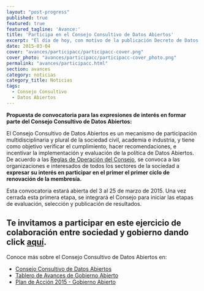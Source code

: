 ```yaml
---
layout: "post-progress"
published: true
featured: true
featured_tagline: 'Avance:'
title: 'Participa en el Consejo Consultivo de Datos Abiertos'
excerpt: "El día de hoy, con motivo de la publicación Decreto de Datos Abiertos, el Gobierno de la República presenta la Versión 2.0 de la plataforma [datos.gob.mx](http://datos.gob.mx). Esta nueva versión inicia con Datos Abiertos de 22 Dependencias y Secretarías Federales, 2 estados y 3 municipios."
date: 2015-03-04
cover: "avances/participacc/participacc-cover.png"
cover_photo: "avances/participacc/participacc-cover_photo.png"
permalink: "avances/participacc.html"
section: avances
category: noticias
category_title: Noticias
tags: 
  - Consejo Consultivo
  - Datos Abiertos
---
```



**Propuesta de convocatoria para las expresiones de interés en formar parte del Consejo Consultivo de Datos Abiertos:**

El Consejo Consultivo de Datos Abiertos es un mecanismo de participación multidisciplinaria y plural de la sociedad civil, academia e industria, y tiene como objetivo verificar el cumplimiento, hacer recomendaciones, e incentivar la implementación y evaluación de la política de Datos Abiertos.
De acuerdo a las [Reglas de Operación del Consejo](http://tablero.gobabiertomx.org/files/54385ce88d4d9.pdf), se convoca a las organizaciones e interesados de todos los sectores de la sociedad a **expresar su interés en participar en el primer el primer ciclo de renovación de la membresía.** 

Esta convocatoria estará abierta del 3 al 25 de marzo de 2015. Una vez cerrada esta primera etapa, se integrará el Consejo para iniciar las etapas de evaluación, selección y publicación de resultados.

## Te invitamos a participar en este ejercicio de colaboración entre sociedad y gobierno dando click [aquí](http://tablero.gobabiertomx.org/files/54385ce88d4d9.pdf).

Conoce más sobre el Consejo Consultivo de Datos Abiertos en:

- [Consejo Consultivo de Datos Abiertos](http://datos.gob.mx/avances/consejo-consultivo/)
- [Tablero de Avances de Gobierno Abierto](http://tablero.gobabiertomx.org/)
- [Plan de Acción 2015 - Gobierno Abierto](http://pa2015.mx/)  